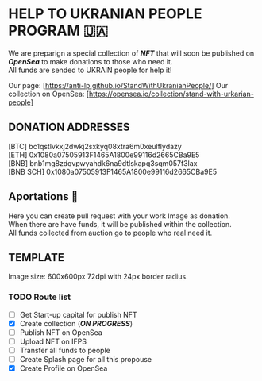 # HELP TO UKRANIAN PEOPLE PROGRAM 🇺🇦

We are preparign a special collection of ***NFT*** that will soon be published on ***OpenSea*** to make donations to those who need it. <br/>
All funds are sended to UKRAIN people for help it! <br/>

Our page: [https://anti-lp.github.io/StandWithUkranianPeople/]
Our collection on OpenSea: [https://opensea.io/collection/stand-with-urkarian-people]

## DONATION ADDRESSES

[BTC] bc1qstlvkxj2dwkj2sxkyq08xtra6m0xeulflydazy <br/>
[ETH] 0x1080a07505913F1465A1800e99116d2665CBa9E5 <br/>
[BNB] bnb1mg8zdqvpwyahdk6na9dtlskapq3sqm057f3lax <br/>
[BNB SCH] 0x1080a07505913F1465A1800e99116d2665CBa9E5 <br/>

## Aportations 👥

Here you can create pull request with your work Image as donation.<br/>
When there are have funds, it will be published within the collection.<br/>
All funds collected from auction go to people who real need it.<br/>

## TEMPLATE

Image size: 600x600px 72dpi with 24px border radius.

### TODO Route list
- [ ] Get Start-up capital for publish NFT <br/>
- [x] Create collection (***ON PROGRESS***) <br/>
- [ ] Publish NFT on OpenSea <br/>
- [ ] Upload NFT on IFPS <br/>
- [ ] Transfer all funds to people <br/>
- [ ] Create Splash page for all this propouse <br/>
- [x] Create Profile on OpenSea